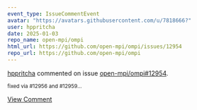 ```yaml
---
event_type: IssueCommentEvent
avatar: "https://avatars.githubusercontent.com/u/7818666?"
user: hppritcha
date: 2025-01-03
repo_name: open-mpi/ompi
html_url: https://github.com/open-mpi/ompi/issues/12954
repo_url: https://github.com/open-mpi/ompi
---
```


<a href='https://github.com/hppritcha' target='_blank'>hppritcha</a> commented on issue <a href='https://github.com/open-mpi/ompi/issues/12954' target='_blank'>open-mpi/ompi#12954</a>.

<small>fixed via #12956 and #12959...</small>

<a href='https://github.com/open-mpi/ompi/issues/12954' target='_blank'>View Comment</a>